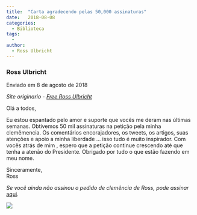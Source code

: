 ```yaml
---
title:  "Carta agradecendo pelas 50,000 assinaturas"
date:   2018-08-08
categories:
  - Biblioteca
tags:
  -
author:
  - Ross Ulbricht
---
```



### Ross Ulbricht  


Enviado em 8 de agosto de 2018


_Site originario - [Free Ross Ulbricht](https://freeross.org/letter-for-50k-signatures/)_

Olá a todos,

Eu estou espantado pelo amor e suporte que vocês me deram nas últimas semanas. Obtivemos 50 mil assinaturas na petição pela minha clemêmencia. Os comentários encorajadores, os tweets, os artigos, suas atenções e apoio a minha liberdade ... isso tudo é muito inspirador. Com vocês atrás de mim , espero que a petição continue crescendo até que tenha a atenão do Presidente. Obrigado por tudo o que estão fazendo em meu nome.

Sinceramente,  
Ross

_Se você ainda não assinou o pedido de clemência de Ross, pode assinar_ [aqui](https://www.change.org/p/freerosspetition-we-seek-potus-s-clemency-for-ross-ulbricht-serving-double-life-for-a-website-realdonaldtrump-free-ross).

![](../pages/img/Thank_You_Letter_50k_Signatures_8-3-18.jpg)
